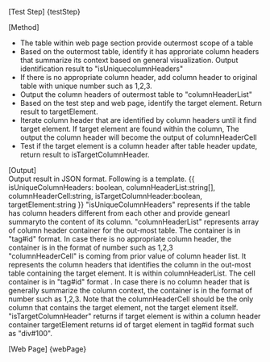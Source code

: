 [Test Step]
{testStep}

[Method]

* The table within web page section provide outermost scope of a table
* Based on the outermost table, identify it has approriate column headers that summarize its context based on general visualization. Output identification result to "isUniquecolumnHeaders"
* If there is no appropriate column header, add column header to original table with unique number such as 1,2,3.
* Output the column headers of outermost table to "columnHeaderList"
* Based on the test step and web page, identify the target element. Return result to targetElement.
* Iterate column header that are identified by column headers until it find target element. If target element are found within the column, The output the column header will become the output of columnHeaderCell
* Test if the target element is a column header after table header update, return result to isTargetColumnHeader.

[Output]  
Output result in JSON format.
Following is a template.
{{
isUniqueColumnHeaders: boolean,
columnHeaderList:string[],
columnHeaderCell:string,
isTargetColumnHeader:boolean,
targetElement:string
}}
"isUniqueColumnHeaders" represents if the table has column headers different from each other and provide genearl summaryto the content of its column.
"columnHeaderList" represents array of column header container for the out-most table. The container is in "tag#id" format. In case there is no appropriate column header, the container is in the format of number such as 1,2,3  
"columnHeaderCell" is coming from prior value of column header list. It represents the column headers that identifies the column in the out-most table containing the target element. It is within columnHeaderList. The cell container is in "tag#id" format . In case there is no column header that is generally summarize the column context, the container is in the format of number such as 1,2,3. Note that the columnHeaderCell should be the only column that contains the target element, not the target element itself.  
"isTargetColumnHeader" returns if target element is within a column header container
targetElement returns id of target element in tag#id format such as "div#100".

[Web Page]
{webPage}
